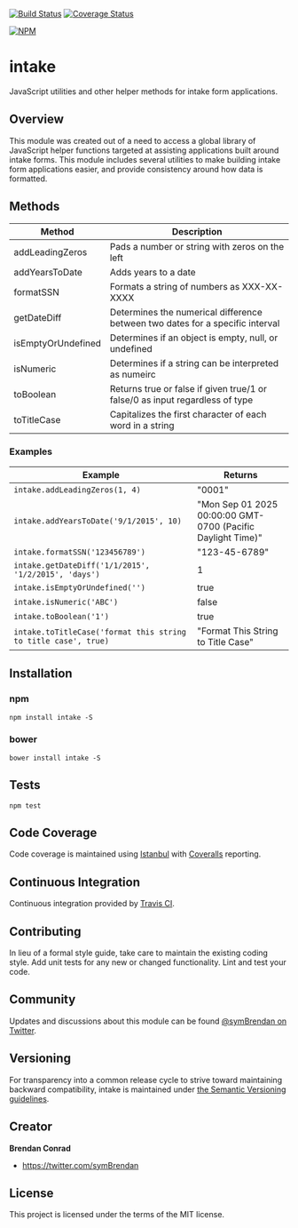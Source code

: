 [![Build Status](https://travis-ci.org/brencon/intake.svg?branch=master)](https://travis-ci.org/brencon/intake) [![Coverage Status](https://coveralls.io/repos/brencon/intake/badge.svg?branch=master&service=github)](https://coveralls.io/github/brencon/intake?branch=master)

[![NPM](https://nodei.co/npm/intake.png)](https://nodei.co/npm/intake/)

# intake
JavaScript utilities and other helper methods for intake form applications.

## Overview
This module was created out of a need to access a global library of JavaScript helper functions targeted at assisting applications built around intake forms. This module includes several utilities to make building intake form applications easier, and provide consistency around how data is formatted.

## Methods
| Method          | Description   |
| --------------- |---------------|
| addLeadingZeros | Pads a number or string with zeros on the left |
| addYearsToDate | Adds years to a date |
| formatSSN | Formats a string of numbers as XXX-XX-XXXX |
| getDateDiff | Determines the numerical difference between two dates for a specific interval |
| isEmptyOrUndefined | Determines if an object is empty, null, or undefined |
| isNumeric | Determines if a string can be interpreted as numeirc |
| toBoolean | Returns true or false if given true/1 or false/0 as input regardless of type |
| toTitleCase | Capitalizes the first character of each word in a string |

### Examples
| Example | Returns |
| ------- | ------- |
| `intake.addLeadingZeros(1, 4)` | "0001" |
| `intake.addYearsToDate('9/1/2015', 10)` | "Mon Sep 01 2025 00:00:00 GMT-0700 (Pacific Daylight Time)" |
| `intake.formatSSN('123456789')` | "123-45-6789" |
| `intake.getDateDiff('1/1/2015', '1/2/2015', 'days')` | 1 |
| `intake.isEmptyOrUndefined('')` | true |
| `intake.isNumeric('ABC')` | false
| `intake.toBoolean('1')` | true
| `intake.toTitleCase('format this string to title case', true)` | "Format This String to Title Case" |

## Installation

### npm
`npm install intake -S`

### bower
`bower install intake -S`

## Tests
`npm test`

## Code Coverage
Code coverage is maintained using [Istanbul](http://gotwarlost.github.io/istanbul/) with [Coveralls](https://coveralls.io) reporting.

## Continuous Integration
Continuous integration provided by [Travis CI](https://travis-ci.org).

## Contributing
In lieu of a formal style guide, take care to maintain the existing coding style. Add unit tests for any new or changed functionality. Lint and test your code.

## Community
Updates and discussions about this module can be found [@symBrendan on Twitter](https://twitter.com/symBrendan).

## Versioning
For transparency into a common release cycle to strive toward maintaining backward compatibility, intake is maintained under [the Semantic Versioning guidelines](http://semver.org/).

## Creator

**Brendan Conrad**

- <https://twitter.com/symBrendan>

## License
This project is licensed under the terms of the MIT license.
